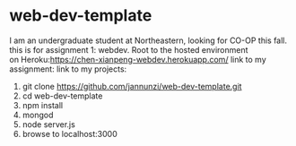 # web-dev-template
I am an undergraduate student at Northeastern, looking for CO-OP this fall.
this is for assignment 1: webdev.
 Root to the hosted environment on Heroku:https://chen-xianpeng-webdev.herokuapp.com/
 link to my assignment:
 link to my projects:




1. git clone https://github.com/jannunzi/web-dev-template.git
1. cd web-dev-template
1. npm install
1. mongod
1. node server.js
1. browse to localhost:3000

